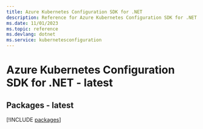 ```yaml
---
title: Azure Kubernetes Configuration SDK for .NET
description: Reference for Azure Kubernetes Configuration SDK for .NET
ms.date: 11/01/2023
ms.topic: reference
ms.devlang: dotnet
ms.service: kubernetesconfiguration
---
```

# Azure Kubernetes Configuration SDK for .NET - latest
## Packages - latest
[!INCLUDE [packages](kubernetes-configuration-index.md)]